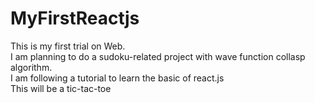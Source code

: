 # MyFirstReactjs
This is my first trial on Web.\
I am planning to do a sudoku-related project with wave function collasp algorithm.\
I am following a tutorial to learn the basic of react.js\
This will be a tic-tac-toe